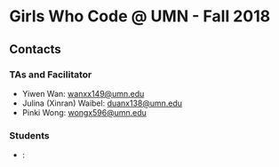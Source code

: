# Girls Who Code @ UMN - Fall 2018

## Contacts
### TAs and Facilitator
- Yiwen Wan: wanxx149@umn.edu
- Julina (Xinran) Waibel: duanx138@umn.edu
- Pinki Wong: wongx596@umn.edu
### Students
- <name>: <email address>